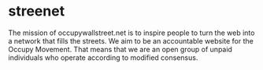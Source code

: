 streenet
========

The mission of occupywallstreet.net is to inspire people to turn the web into a network that fills the streets. We aim to be an accountable website for the Occupy Movement. That means that we are an open group of unpaid individuals who operate according to modified consensus. 
